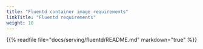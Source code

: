 ```yaml
---
title: "Fluentd container image requirements"
linkTitle: "Fluentd requirements"
weight: 10
---
```




{{% readfile file="docs/serving/fluentd/README.md" markdown="true" %}}
